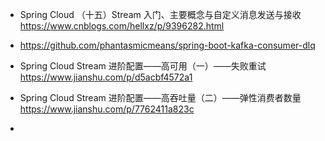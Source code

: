 * Spring Cloud （十五）Stream 入门、主要概念与自定义消息发送与接收 https://www.cnblogs.com/hellxz/p/9396282.html

* https://github.com/phantasmicmeans/spring-boot-kafka-consumer-dlq

* Spring Cloud Stream 进阶配置——高可用（一）——失败重试 https://www.jianshu.com/p/d5acbf4572a1

* Spring Cloud Stream 进阶配置——高吞吐量（二）——弹性消费者数量 https://www.jianshu.com/p/7762411a823c

* 